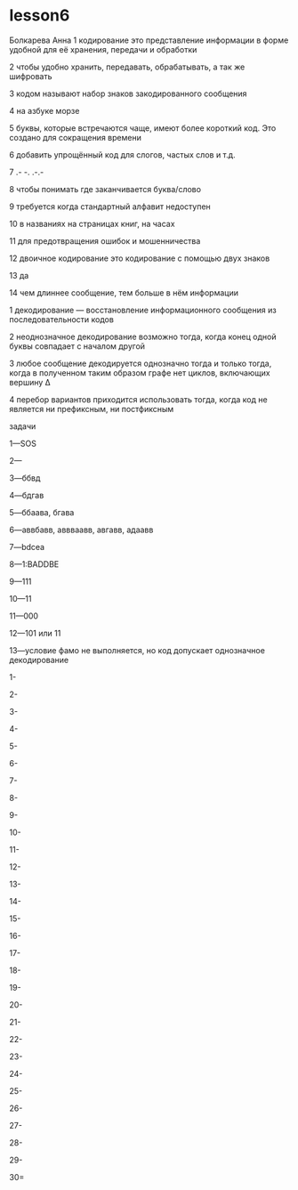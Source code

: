   # lesson6
  Болкарева Анна
  1 кодирование это представление информации в форме удобной для её хранения, передачи и обработки
  
  2 чтобы удобно хранить, передавать, обрабатывать, а так же шифровать
  
  3 кодом называют набор знаков закодированного сообщения
  
  4 на азбуке морзе
  
  5 буквы, которые встречаются чаще, имеют более короткий код. Это создано для сокращения времени 
  
  6 добавить упрощённый код для слогов, частых слов и т.д.

  7 .- -. .-.-
  
  8 чтобы понимать где заканчивается буква/слово
  
  9 требуется когда стандартный алфавит недоступен
  
  10 в названиях на страницах книг, на часах
  
  11 для предотвращения ошибок и мошенничества
  
  12 двоичное кодирование это кодирование с помощью двух знаков
  
  13 да
  
  14 чем длиннее сообщение, тем больше в нём информации
 

  1 декодирование — восстановление информационного сообщения из последовательности кодов
  
  2  неоднозначное декодирование возможно тогда, когда конец одной буквы совпадает с началом другой
  
  3 любое сообщение декодируется однозначно тогда и только тогда, когда в полученном таким образом графе нет циклов, включающих  вершину ∆
  
  4 перебор вариантов приходится использовать тогда, когда код не является ни префиксным, ни постфиксным


  задачи


  1—SOS
  
2—

3—ббвд

4—бдгав

5—ббаава, бгава

6—аввбавв, аввваавв, авгавв, адаавв

7—bdcea

8—1:BADDBE

9—111

10—11

11—000

12—101 или 11

13—условие фамо не выполняется, но код допускает однозначное декодирование


1-

2-

3-

4-

5-

6-

7-

8-

9-

10-

11-

12-

13-

14-

15-

16-

17-

18-

19-

20-

21-

22-

23-

24-

25-

26-

27-

28-

29-

30=
